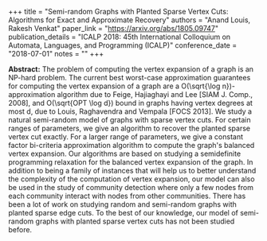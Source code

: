 +++
title = "Semi-random Graphs with Planted Sparse Vertex Cuts: Algorithms for Exact and Approximate Recovery"
authors = "Anand Louis, Rakesh Venkat"
paper_link = "https://arxiv.org/abs/1805.09747"
publication_details = "ICALP 2018: 45th International Colloquium on Automata, Languages, and Programming (ICALP)"
conference_date = "2018-07-01"
notes = ""
+++

<b>Abstract:</b>
The problem of computing the vertex expansion of a graph is an NP-hard problem. The current best worst-case approximation guarantees for computing the vertex expansion of a graph are a O(\sqrt{\log n})-approximation algorithm due to Feige, Hajiaghayi and Lee [SIAM J. Comp., 2008], and O(\sqrt{OPT \log d}) bound in graphs having vertex degrees at most d, due to Louis, Raghavendra and Vempala [FOCS 2013]. 
We study a natural semi-random model of graphs with sparse vertex cuts. For certain ranges of parameters, we give an algorithm to recover the planted sparse vertex cut exactly. For a larger range of parameters, we give a constant factor bi-criteria approximation algorithm to compute the graph's balanced vertex expansion. Our algorithms are based on studying a semidefinite programming relaxation for the balanced vertex expansion of the graph. 
In addition to being a family of instances that will help us to better understand the complexity of the computation of vertex expansion, our model can also be used in the study of community detection where only a few nodes from each community interact with nodes from other communities. There has been a lot of work on studying random and semi-random graphs with planted sparse edge cuts. To the best of our knowledge, our model of semi-random graphs with planted sparse vertex cuts has not been studied before.